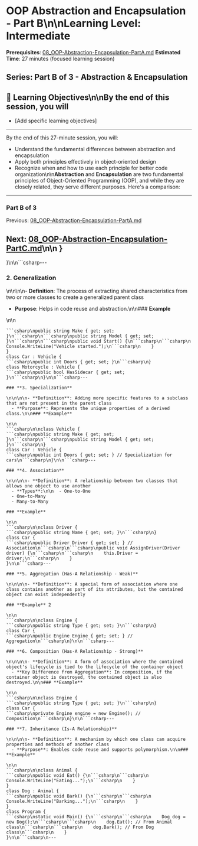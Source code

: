 # OOP Abstraction and Encapsulation - Part B\n\n**Learning Level**: Intermediate

**Prerequisites**: [08_OOP-Abstraction-Encapsulation-PartA.md](08_OOP-Abstraction-Encapsulation-PartA.md)
**Estimated Time**: 27 minutes (focused learning session)

## **Series**: Part B of 3 - Abstraction & Encapsulation

## 🎯 Learning Objectives\n\nBy the end of this session, you will

- [Add specific learning objectives]

---
By the end of this 27-minute session, you will:

- Understand the fundamental differences between abstraction and encapsulation
- Apply both principles effectively in object-oriented design
- Recognize when and how to use each principle for better code organization\n\n**Abstraction** and **Encapsulation** are two fundamental principles of Object-Oriented Programming (OOP), and while they are closely related, they serve different purposes. Here's a comparison:

---

### Part B of 3

Previous: [08_OOP-Abstraction-Encapsulation-PartA.md](08_OOP-Abstraction-Encapsulation-PartA.md)

## Next: [08_OOP-Abstraction-Encapsulation-PartC.md](08_OOP-Abstraction-Encapsulation-PartC.md)\n\n    }

}\n\n```csharp---

### **2. Generalization**

\n\n\n\n- **Definition**: The process of extracting shared characteristics from two or more classes to create a generalized parent class

- **Purpose**: Helps in code reuse and abstraction.\n\n### **Example**

\n\n

```csharp\n\nclass Vehicle {
```csharp\npublic string Make { get; set; }\n```csharp\n```csharp\npublic string Model { get; set; }\n```csharp\n```csharp\npublic void Start() {\n```csharp\n```csharp\n    Console.WriteLine("Vehicle started.");\n```csharp\n    }
}
class Car : Vehicle {
```csharp\npublic int Doors { get; set; }\n```csharp\n}
class Motorcycle : Vehicle {
```csharp\npublic bool HasSidecar { get; set; }\n```csharp\n}\n\n```csharp---

### **3. Specialization**

\n\n\n\n- **Definition**: Adding more specific features to a subclass that are not present in the parent class
  - **Purpose**: Represents the unique properties of a derived class.\n\n### **Example**

\n\n
```csharp\n\nclass Vehicle {
```csharp\npublic string Make { get; set; }\n```csharp\n```csharp\npublic string Model { get; set; }\n```csharp\n}
class Car : Vehicle {
```csharp\npublic int Doors { get; set; } // Specialization for cars\n```csharp\n}\n\n```csharp---

### **4. Association**

\n\n\n\n- **Definition**: A relationship between two classes that allows one object to use another
  - **Types**:\n\n  - One-to-One
  - One-to-Many
  - Many-to-Many

### **Example**

\n\n
```csharp\n\nclass Driver {
```csharp\npublic string Name { get; set; }\n```csharp\n}
class Car {
```csharp\npublic Driver Driver { get; set; } // Association\n```csharp\n```csharp\npublic void AssignDriver(Driver driver) {\n```csharp\n```csharp\n    this.Driver = driver;\n```csharp\n    }
}\n\n```csharp---

### **5. Aggregation (Has-A Relationship - Weak)**

\n\n\n\n- **Definition**: A special form of association where one class contains another as part of its attributes, but the contained object can exist independently

### **Example** 2

\n\n
```csharp\n\nclass Engine {
```csharp\npublic string Type { get; set; }\n```csharp\n}
class Car {
```csharp\npublic Engine Engine { get; set; } // Aggregation\n```csharp\n}\n\n```csharp---

### **6. Composition (Has-A Relationship - Strong)**

\n\n\n\n- **Definition**: A form of association where the contained object's lifecycle is tied to the lifecycle of the container object
  - **Key Difference from Aggregation**: In composition, if the container object is destroyed, the contained object is also destroyed.\n\n### **Example**

\n\n
```csharp\n\nclass Engine {
```csharp\npublic string Type { get; set; }\n```csharp\n}
class Car {
```csharp\nprivate Engine engine = new Engine(); // Composition\n```csharp\n}\n\n```csharp---

### **7. Inheritance (Is-A Relationship)**

\n\n\n\n- **Definition**: A mechanism by which one class can acquire properties and methods of another class
  - **Purpose**: Enables code reuse and supports polymorphism.\n\n### **Example**

\n\n
```csharp\n\nclass Animal {
```csharp\npublic void Eat() {\n```csharp\n```csharp\n    Console.WriteLine("Eating...");\n```csharp\n    }
}
class Dog : Animal {
```csharp\npublic void Bark() {\n```csharp\n```csharp\n    Console.WriteLine("Barking...");\n```csharp\n    }
}
class Program {
```csharp\nstatic void Main() {\n```csharp\n```csharp\n    Dog dog = new Dog();\n```csharp\n```csharp\n    dog.Eat(); // From Animal class\n```csharp\n```csharp\n    dog.Bark(); // From Dog class\n```csharp\n    }
}\n\n```csharp\n---
